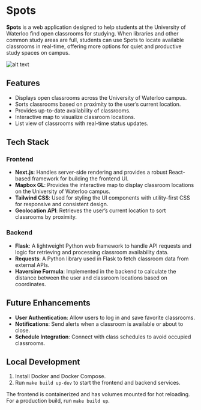 # Spots

**Spots** is a web application designed to help students at the University of Waterloo find open classrooms for studying. When libraries and other common study areas are full, students can use Spots to locate available classrooms in real-time, offering more options for quiet and productive study spaces on campus.

![alt text](SpotsDemoImage.png)

## Features

-   Displays open classrooms across the University of Waterloo campus.
-   Sorts classrooms based on proximity to the user’s current location.
-   Provides up-to-date availability of classrooms.
-   Interactive map to visualize classroom locations.
-   List view of classrooms with real-time status updates.

## Tech Stack

### Frontend

-   **Next.js**: Handles server-side rendering and provides a robust React-based framework for building the frontend UI.
-   **Mapbox GL**: Provides the interactive map to display classroom locations on the University of Waterloo campus.
-   **Tailwind CSS**: Used for styling the UI components with utility-first CSS for responsive and consistent design.
-   **Geolocation API**: Retrieves the user’s current location to sort classrooms by proximity.

### Backend

-   **Flask**: A lightweight Python web framework to handle API requests and logic for retrieving and processing classroom availability data.
-   **Requests**: A Python library used in Flask to fetch classroom data from external APIs.
-   **Haversine Formula**: Implemented in the backend to calculate the distance between the user and classroom locations based on coordinates.

## Future Enhancements

-   **User Authentication**: Allow users to log in and save favorite classrooms.
-   **Notifications**: Send alerts when a classroom is available or about to close.
-   **Schedule Integration**: Connect with class schedules to avoid occupied classrooms.

## Local Development

1. Install Docker and Docker Compose.
2. Run `make build up-dev` to start the frontend and backend services.

The frontend is containerized and has volumes mounted for hot reloading. For a production build, run `make build up`.
